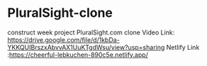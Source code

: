 # PluralSight-clone
construct week project PluralSight.com clone
Video Link: https://drive.google.com/file/d/1kbDa-YKKQUIBrszxAbvvAX1UuKTgdWsu/view?usp=sharing
Netlify Link :https://cheerful-lebkuchen-890c5e.netlify.app/
